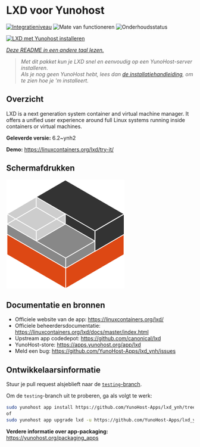 <!--
NB: Deze README is automatisch gegenereerd door <https://github.com/YunoHost/apps/tree/master/tools/readme_generator>
Hij mag NIET handmatig aangepast worden.
-->

# LXD voor Yunohost

[![Integratieniveau](https://apps.yunohost.org/badge/integration/lxd)](https://ci-apps.yunohost.org/ci/apps/lxd/)
![Mate van functioneren](https://apps.yunohost.org/badge/state/lxd)
![Onderhoudsstatus](https://apps.yunohost.org/badge/maintained/lxd)

[![LXD met Yunohost installeren](https://install-app.yunohost.org/install-with-yunohost.svg)](https://install-app.yunohost.org/?app=lxd)

*[Deze README in een andere taal lezen.](./ALL_README.md)*

> *Met dit pakket kun je LXD snel en eenvoudig op een YunoHost-server installeren.*  
> *Als je nog geen YunoHost hebt, lees dan [de installatiehandleiding](https://yunohost.org/install), om te zien hoe je 'm installeert.*

## Overzicht

LXD is a next generation system container and virtual machine manager. It offers a unified user experience around full Linux systems running inside containers or virtual machines.

**Geleverde versie:** 6.2~ynh2

**Demo:** <https://linuxcontainers.org/lxd/try-it/>

## Schermafdrukken

![Schermafdrukken van LXD](./doc/screenshots/LXD-logo.png)

## Documentatie en bronnen

- Officiele website van de app: <https://linuxcontainers.org/lxd/>
- Officiele beheerdersdocumentatie: <https://linuxcontainers.org/lxd/docs/master/index.html>
- Upstream app codedepot: <https://github.com/canonical/lxd>
- YunoHost-store: <https://apps.yunohost.org/app/lxd>
- Meld een bug: <https://github.com/YunoHost-Apps/lxd_ynh/issues>

## Ontwikkelaarsinformatie

Stuur je pull request alsjeblieft naar de [`testing`-branch](https://github.com/YunoHost-Apps/lxd_ynh/tree/testing).

Om de `testing`-branch uit te proberen, ga als volgt te werk:

```bash
sudo yunohost app install https://github.com/YunoHost-Apps/lxd_ynh/tree/testing --debug
of
sudo yunohost app upgrade lxd -u https://github.com/YunoHost-Apps/lxd_ynh/tree/testing --debug
```

**Verdere informatie over app-packaging:** <https://yunohost.org/packaging_apps>
